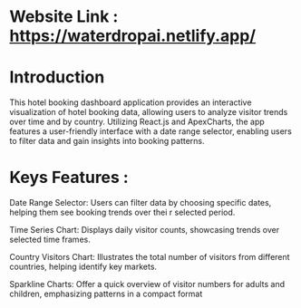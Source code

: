 
# Website Link : https://waterdropai.netlify.app/
# Introduction 
This hotel booking dashboard application provides an interactive visualization of hotel booking data, allowing users to analyze visitor trends over time and by country. Utilizing React.js and ApexCharts, the app features a user-friendly interface with a date range selector, enabling users to filter data and gain insights into booking patterns.
 # Keys Features :

Date Range Selector: Users can filter data by choosing specific dates, helping them see booking trends over thei r selected period.

Time Series Chart: Displays daily visitor counts, showcasing trends over selected time frames.


Country Visitors Chart: Illustrates the total number of visitors from different countries, helping identify key markets.


Sparkline Charts: Offer a quick overview of visitor numbers for adults and children, emphasizing patterns in a compact format
